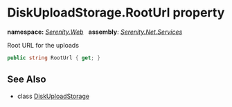 # DiskUploadStorage.RootUrl property
**namespace:** *[Serenity.Web](../../README.md#serenity.web-namespace)*   **assembly**: *[Serenity.Net.Services](../../README.md)*

Root URL for the uploads

```csharp
public string RootUrl { get; }
```

## See Also

* class [DiskUploadStorage](../DiskUploadStorage.md)